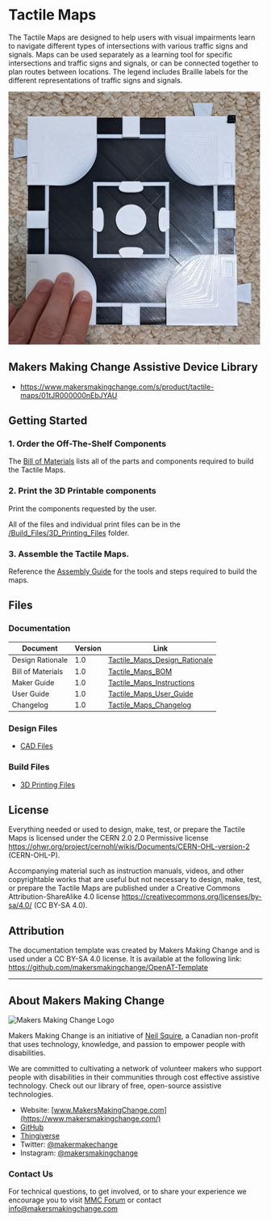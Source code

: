 <!--- Open Source Assistive Technology: GitHub Readme Template --->
<!-- Template files available at https://github.com/makersmakingchange/OpenAT-Template -->

<!--- TITLE Should match the name of the GitHub repository. Choose something descriptive rather than whimsical.  --->
 # Tactile Maps

<!--- SUMMARY A brief summary of the project. What it does, who it is for, how much it costs.  --->
The Tactile Maps are designed to help users with visual impairments learn to navigate different types of intersections with various traffic signs and signals. Maps can be used separately as a learning tool for specific intersections and traffic signs and signals, or can be connected together to plan routes between locations.
The legend includes Braille labels for the different representations of traffic signs and signals.


<!--- PHOTO  --->
<img src="Photos/mapWithHand.jpg" height="500" alt="A user running their hand across the bottom of a tactile map representing a roundabout. The map has been attached to a carpet using hook and loop tape.">

## Makers Making Change Assistive Device Library
 - https://www.makersmakingchange.com/s/product/tactile-maps/01tJR000000nEbJYAU

## Getting Started
<!--- 
Include an overall idea of what major steps are required to build the device.
 --->

### 1. Order the Off-The-Shelf Components
The [Bill of Materials](/Documentation/Tactile_Maps_BOM_v1.0.xlsx) lists all of the parts and components required to build the Tactile Maps.

### 2. Print the 3D Printable components
Print the components requested by the user.

All of the files and individual print files can be in the [/Build_Files/3D_Printing_Files](/Build_Files/3D_Printing_Files/) folder.

### 3. Assemble the Tactile Maps.
Reference the [Assembly Guide](/Documentation/Tactile_Maps_Maker_Guide_v1.0.pdf) for the tools and steps required to build the maps.

## Files
<!---
FILES
This section includes all the information and files required to build and modify the device, including documentation, design files, and build files. 
--->

### Documentation
<!---
DOCUMENTATION

--->
| Document | Version | Link |
|----------|---------|------|
| Design Rationale     | 1.0 | [Tactile_Maps_Design_Rationale](/Documentation/Tactile_Maps_Design_Rationale_v0.1.pdf) |
| Bill of Materials    | 1.0 | [Tactile_Maps_BOM](/Documentation/Tactile_Maps_BOM_v0.1.xlsx) |
| Maker Guide       | 1.0 | [Tactile_Maps_Instructions](/Documentation/Tactile_Maps_Maker_Guide_v0.1.pdf) |
| User Guide          | 1.0 | [Tactile_Maps_User_Guide](/Documentation/Tactile_Maps_User_Guide_v1.0.pdf)           |
| Changelog            | 1.0 | [Tactile_Maps_Changelog](/Documentation/Tactile_Maps_Changelog_v0.1.pdf)               |

### Design Files
<!---
DESIGN FILES
If possible, include a copy of original design files to facilitate easy editing and customization.
--->
 - [CAD Files](/Design_Files/CAD)

### Build Files
<!---
BUILD FILES
--->
 - [3D Printing Files](/Build_Files/3D_Printing)

## License
<!---
LICENSE
Choose an appropriate license. We recommend an open-source hardware compatible license.
--->
Everything needed or used to design, make, test, or prepare the Tactile Maps is licensed under the CERN 2.0 2.0 Permissive license <https://ohwr.org/project/cernohl/wikis/Documents/CERN-OHL-version-2> (CERN-OHL-P).

Accompanying material such as instruction manuals, videos, and other copyrightable works that are useful but not necessary to design, make, test, or prepare the Tactile Maps are published under a Creative Commons Attribution-ShareAlike 4.0 license <https://creativecommons.org/licenses/by-sa/4.0/> (CC BY-SA 4.0).

## Attribution
<!-- ATTRIBUTION -->

The documentation template was created by Makers Making Change and is used under a CC BY-SA 4.0 license. It is available at the following link: https://github.com/makersmakingchange/OpenAT-Template

----

<!-- ABOUT MMC START -->
## About Makers Making Change
<img src="https://www.makersmakingchange.com/wp-content/uploads/logo/mmc_logo.svg" width="500" alt="Makers Making Change Logo">

Makers Making Change is an initiative of [Neil Squire](https://www.neilsquire.ca/), a Canadian non-profit that uses technology, knowledge, and passion to empower people with disabilities.

We are committed to cultivating a network of volunteer makers who support people with disabilities in their communities through cost effective assistive technology. Check out our library of free, open-source assistive technologies.

 - Website: [www.MakersMakingChange.com](https://www.makersmakingchange.com/)
 - [GitHub](https://github.com/makersmakingchange)
 - [Thingiverse](https://www.thingiverse.com/makersmakingchange/about)
 - Twitter: [@makermakechange](https://twitter.com/makermakechange)
 - Instagram: [@makersmakingchange](https://www.instagram.com/makersmakingchange)

### Contact Us
For technical questions, to get involved, or to share your experience we encourage you to visit [MMC Forum](https://forum.makersmakingchange.com) or contact info@makersmakingchange.com
<!-- ABOUT MMC END -->
